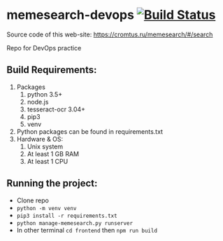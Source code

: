 # memesearch-devops [![Build Status](https://travis-ci.com/soft1q/memesearch-devops.svg?branch=master)](https://travis-ci.com/soft1q/memesearch-devops)

Source code of this web-site: https://cromtus.ru/memesearch/#/search

Repo for DevOps practice

## Build Requirements:
1. Packages
    1. python 3.5+
    2. node.js
    3. tesseract-ocr 3.04+
    4. pip3
    5. venv
2. Python packages can be found in requirements.txt 
3. Hardware & OS:
    1. Unix system
    2. At least 1 GB RAM
    3. At least 1 CPU
 
## Running the project:
 - Clone repo
 - `python -m venv venv`
 - `pip3 install -r requirements.txt`
 - `python manage-memesearch.py runserver`
 - In other terminal `cd frontend` then `npm run build`
